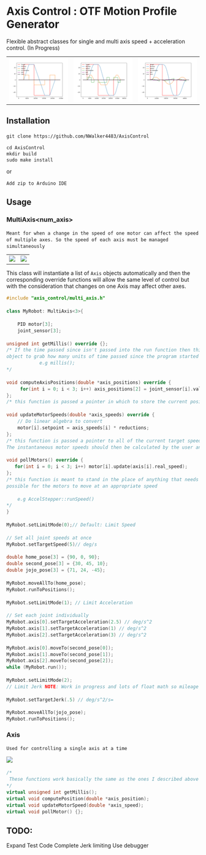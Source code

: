 # Axis Control : OTF Motion Profile Generator

Flexible abstract classes for single and multi axis speed + acceleration control. (In Progress)

||||
|---|---|--|
|<img src="imgs/foo1.png" width= "300">|<img src="imgs/foo2.png" width= "300">|<img src="imgs/foo3.png" width= "300">|

## Installation

```git clone https://github.com/NWalker4483/AxisControl```
```
cd AxisControl
mkdir build
sudo make install 
```

or 

```
Add zip to Arduino IDE
```

## Usage
### MultiAxis<num_axis>

```Meant for when a change in the speed of one motor can affect the speed of multiple axes. So the speed of each axis must be managed simultaneously```

|||
|---|---|
|<img src="imgs/Differential-drive.png" width= "300">|<img src="imgs/wrists.jpeg" width= "300">|

This class will instantiate a list of ```Axis``` objects automatically and then the corresponding override functions will allow the same level of control but with the consideration that changes on one Axis may affect other axes.

``` cpp
#include "axis_control/multi_axis.h"

class MyRobot: MultiAxis<3>{

    PID motor[3];
    joint_sensor[3];

unsigned int getMillis() override {};
/* If the time passed since isn't passed into the run function then this allows the 
object to grab how many units of time passed since the program started and compute speed + acceleration. 
            e.g millis();
*/

void computeAxisPositions(double *axis_positions) override {
     for(int i = 0; i < 3; i++) axis_positions[2] = joint_sensor[i].value;
};
/* this function is passed a pointer in which to store the current position of each controlled axis in order */

void updateMotorSpeeds(double *axis_speeds) override { 
    // Do linear algebra to convert 
    motor[i].setpoint = axis_speeds[i] * reductions;
};
/* this function is passed a pointer to all of the current target speeds that each axis should attempt to achieve. 
The instantaneous motor speeds should then be calculated by the user and applied for proper control*/

void pollMotors() override {
   for(int i = 0; i < 3; i++) motor[i].update(axis[i].real_speed);
};
/* this function is meant to stand in the place of anything that needs to be called as often as 
possible for the motors to move at an appropriate speed

    e.g AccelStepper::runSpeed()
*/
}

MyRobot.setLimitMode(0);// Default: Limit Speed

// Set all joint speeds at once 
MyRobot.setTargetSpeed(5)// deg/s

double home_pose[3] = {90, 0, 90};
double second_pose[3] = {30, 45, 10};
double jojo_pose[3] = {71, 24, -45};

MyRobot.moveAllTo(home_pose);
MyRobot.runToPositions();

MyRobot.setLimitMode(1); // Limit Acceleration

// Set each joint individually 
MyRobot.axis[0].setTargetAcceleration(2.5) // deg/s^2
MyRobot.axis[1].setTargetAcceleration(1) // deg/s^2
MyRobot.axis[2].setTargetAcceleration(3) // deg/s^2

MyRobot.axis[0].moveTo(second_pose[0]);
MyRobot.axis[1].moveTo(second_pose[1]);
MyRobot.axis[2].moveTo(second_pose[2]);
while (MyRobot.run());

MyRobot.setLimitMode(2); 
// Limit Jerk NOTE: Work in progress and lots of float math so mileage may vary on arduinos

MyRobot.setTargetJerk(.5) // deg/s^2/s=

MyRobot.moveAllTo(jojo_pose);
MyRobot.runToPositions();

```

### Axis
``` Used for controlling a single axis at a time ```

<img src="imgs/collab.png" width= "400">

``` cpp
/*
 These functions work basically the same as the ones I described above but for a single access it's not necessary to try and override these if you just want to use the MultiAxis class. 
*/
virtual unsigned int getMillis();
virtual void computePosition(double *axis_position);
virtual void updateMotorSpeed(double *axis_speed);
virtual void pollMotor() {};
```


## TODO: 
Expand Test Code
Complete Jerk limiting
Use debugger
